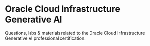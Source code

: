 # Oracle Cloud Infrastructure Generative AI

Questions, labs & materials related to the Oracle Cloud Infrastructure Generative AI professional certification.